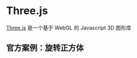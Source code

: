 # Three.js

[Three.js](https://github.com/mrdoob/three.js) 是一个基于 WebGL 的 Javascript 3D 图形库

## 官方案例：旋转正方体
